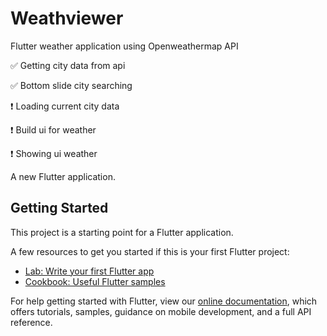 # Weathviewer

Flutter weather application using Openweathermap API

✅ Getting city data from api

✅ Bottom slide city searching

❗ Loading current city data

❗ Build ui for weather

❗ Showing ui weather


A new Flutter application.

## Getting Started

This project is a starting point for a Flutter application.

A few resources to get you started if this is your first Flutter project:

- [Lab: Write your first Flutter app](https://flutter.dev/docs/get-started/codelab)
- [Cookbook: Useful Flutter samples](https://flutter.dev/docs/cookbook)

For help getting started with Flutter, view our
[online documentation](https://flutter.dev/docs), which offers tutorials,
samples, guidance on mobile development, and a full API reference.
